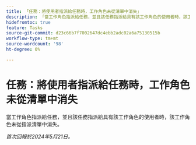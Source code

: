 ```yaml
---
title: 「任務：將使用者指派給任務時，工作角色未從清單中消失」
description: 「當工作角色指派給任務，並且該任務指派給具有該工作角色的使用者時，該工作角色不會從指派清單中消失。」
hidefromtoc: true
feature: Tasks
source-git-commit: d23c66b7f7002647dc4ebb2adc02a6a75130515b
workflow-type: tm+mt
source-wordcount: '98'
ht-degree: 0%

---
```



# 任務：將使用者指派給任務時，工作角色未從清單中消失

當工作角色指派給任務，並且該任務指派給具有該工作角色的使用者時，該工作角色未從指派清單中消失。

_首次回報於2024年5月21日。_
